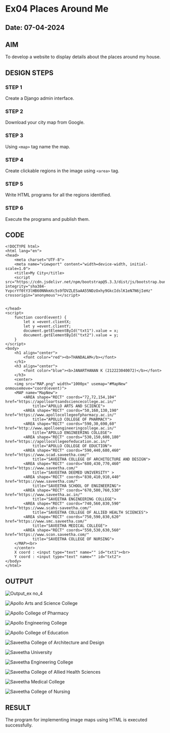 # Ex04 Places Around Me
## Date: 07-04-2024

## AIM
To develop a website to display details about the places around my house.

## DESIGN STEPS

### STEP 1
Create a Django admin interface.

### STEP 2
Download your city map from Google.

### STEP 3
Using ```<map>``` tag name the map.

### STEP 4
Create clickable regions in the image using ```<area>``` tag.

### STEP 5
Write HTML programs for all the regions identified.

### STEP 6
Execute the programs and publish them.

## CODE

```
<!DOCTYPE html>
<html lang="en">
<head>
    <meta charset="UTF-8">
    <meta name="viewport" content="width=device-width, initial-scale=1.0">
    <title>My City</title>
    <script src="https://cdn.jsdelivr.net/npm/bootstrap@5.3.3/dist/js/bootstrap.bundle.min.js" integrity="sha384-YvpcrYf0tY3lHB60NNkmXc5s9fDVZLESaAA55NDzOxhy9GkcIdslK1eN7N6jIeHz" crossorigin="anonymous"></script>

    
</head>
<script>
    function coord(event) {
        let x =event.clientX;
        let y =event.clientY;
        document.getElementById("txt1").value = x;
        document.getElementById("txt2").value = y;
    }
</script>
<body>
    <h1 align="center">
        <font color="red"><b>THANDALAM</b></font>
    </h1>
    <h3 align="center">
        <font color="blue"><b>JANARTHANAN K (212223040072)</b></font>
    </h3>
    <center>
    <img src="MAP.png" width="1000px" usemap="#MapNew" onmousemove="coord(event)">
    <MAP name="MapNew">
        <AREA shape="RECT" coords="72,72,154,104" href="https://apolloartsandsciencecollege.ac.in/"
            title="APOLLO ARTS AND SCIENCE">
        <AREA shape="RECT" coords="50,160,130,190" href="https://www.apollocollegeofpharmacy.ac.in/"
            title="APOLLO COLLEGE OF PHARMACY">
        <AREA shape="RECT" coords="590,30,690,60" href="http://www.apolloengineeringcollege.ac.in/"
            title="APOLLO ENGINEERING COLLEGE"> 
        <AREA shape="RECT" coords="530,150,600,180" href="https://apollocollegeofeducation.ac.in/"
            title="APOLLO COLLEGE OF EDUCTION">    
        <AREA shape="RECT" coords="590,440,680,460" href="https://www.scad.saveetha.com/"
            title="SAVEETHA COLLEGE OF ARCHITECTURE AND DESIGN">
        <AREA shape="RECT" coords="680,430,770,460" href="https://www.saveetha.com/"
            title="SAVEETHA DEEMED UNIVERSITY" > 
        <AREA shape="RECT" coords="830,410,910,440" href="https://www.saveetha.com/"
            title="SAVEETHA SCHOOL OF ENGINEERING">
        <AREA shape="RECT" coords="670,500,760,530" href="https://www.saveetha.ac.in/"
            title="SAVEETHA ENGINEERING COLLEGE"> 
        <AREA shape="RECT" coords="740,560,830,590" href="https://www.scahs-saveetha.com/"
            title="SAVEETHA COLLEGE OF ALLIED HEALTH SCIENCES">
        <AREA shape="RECT" coords="750,590,830,620" href="https://www.smc.saveetha.com/"
            title="SAVEETHA MEDICAL COLLEGE"> 
        <AREA shape="RECT" coords="550,530,630,560" href="https://www.scon.saveetha.com/"
            title="SAVEETHA COLLEGE OF NURSING">                      
    </MAP><br>
    </center>
    X coord : <input type="text" name="" id="txt1"><br>
    Y coord : <input type="text" name="" id="txt2">
</body>
</html>
```


## OUTPUT

![Output_ex no_4](https://github.com/23012925/NearMe/assets/150931013/b3c3e47e-0760-42bb-a667-fbaf53ee85e7)

![Apollo Arts and Science College](https://github.com/23012925/NearMe/assets/150931013/cb47e235-74f9-4578-b87f-0ca5dde80ec9)

![Apollo College of Pharmacy](https://github.com/23012925/NearMe/assets/150931013/f80c8f21-cecc-4ebd-ba8a-2543562845a9)

![Apollo Engineering College](https://github.com/23012925/NearMe/assets/150931013/bb09444a-ea6b-49ef-8988-922551b34941)

![Apollo College of Education](https://github.com/23012925/NearMe/assets/150931013/2124e520-8ddd-4f6f-8714-db08e88e79bd)

![Saveetha College of Architecture and Design](https://github.com/23012925/NearMe/assets/150931013/c601e2fc-7124-4858-ba13-50851c5a04df)

![Saveetha University](https://github.com/23012925/NearMe/assets/150931013/b01b7f81-e6cb-4c52-b029-8ca6707475b0)

![Saveetha Engineering College](https://github.com/23012925/NearMe/assets/150931013/d6134355-9c79-4726-84ed-4be54ad2732d)

![Saveetha College of Allied Health Sciences](https://github.com/23012925/NearMe/assets/150931013/301ac321-66e7-4c74-9d8e-6e12304ce4d6)

![Saveetha Medical College](https://github.com/23012925/NearMe/assets/150931013/d70bc62d-d095-4195-8190-dd8b945bdb0e)

![Saveetha College of Nursing](https://github.com/23012925/NearMe/assets/150931013/53420897-4d81-495e-98a8-e4a170fe9fe9)


## RESULT
The program for implementing image maps using HTML is executed successfully.
